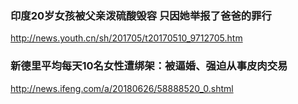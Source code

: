 ### 印度20岁女孩被父亲泼硫酸毁容 只因她举报了爸爸的罪行
http://news.youth.cn/sh/201705/t20170510_9712705.htm
### 新德里平均每天10名女性遭绑架：被逼婚、强迫从事皮肉交易
http://news.ifeng.com/a/20180626/58888520_0.shtml